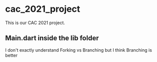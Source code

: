 # cac_2021_project

This is our CAC 2021 project.


## Main.dart inside the lib folder

I don't exactly understand Forking vs Branching but I think Branching is better
